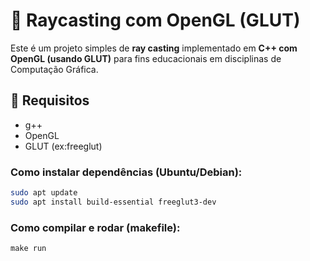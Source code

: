 # 🔦 Raycasting com OpenGL (GLUT)

Este é um projeto simples de **ray casting** implementado em **C++ com OpenGL (usando GLUT)** para fins educacionais em disciplinas de Computação Gráfica.

## 🚀 Requisitos

- g++
- OpenGL
- GLUT (ex:freeglut)

### Como instalar dependências (Ubuntu/Debian):

```bash
sudo apt update
sudo apt install build-essential freeglut3-dev
```

### Como compilar e rodar (makefile):
```
make run
```
